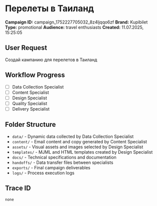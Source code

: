 # Перелеты в Таиланд

**Campaign ID:** campaign_1752227705032_8z4ljqqo6zf
**Brand:** Kupibilet
**Type:** promotional
**Audience:** travel enthusiasts
**Created:** 11.07.2025, 15:25:05

## User Request
Создай кампанию для перелетов в Таиланд

## Workflow Progress
- [ ] Data Collection Specialist
- [ ] Content Specialist  
- [ ] Design Specialist
- [ ] Quality Specialist
- [ ] Delivery Specialist

## Folder Structure

- `data/` - Dynamic data collected by Data Collection Specialist
- `content/` - Email content and copy generated by Content Specialist
- `assets/` - Visual assets and images selected by Design Specialist
- `templates/` - MJML and HTML templates created by Design Specialist
- `docs/` - Technical specifications and documentation
- `handoffs/` - Data transfer files between specialists
- `exports/` - Final campaign deliverables
- `logs/` - Process execution logs

## Trace ID
`none`

